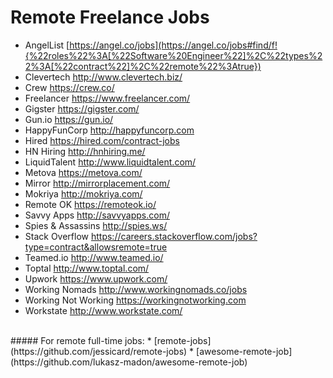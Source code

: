 # Remote Freelance Jobs

* AngelList [https://angel.co/jobs](https://angel.co/jobs#find/f!{%22roles%22%3A[%22Software%20Engineer%22]%2C%22types%22%3A[%22contract%22]%2C%22remote%22%3Atrue})
* Clevertech http://www.clevertech.biz/
* Crew https://crew.co/
* Freelancer https://www.freelancer.com/
* Gigster https://gigster.com/
* Gun.io https://gun.io/
* HappyFunCorp http://happyfuncorp.com
* Hired https://hired.com/contract-jobs
* HN Hiring http://hnhiring.me/
* LiquidTalent http://www.liquidtalent.com/
* Metova https://metova.com/
* Mirror http://mirrorplacement.com/
* Mokriya http://mokriya.com/
* Remote OK https://remoteok.io/
* Savvy Apps http://savvyapps.com/
* Spies & Assassins http://spies.ws/
* Stack Overflow https://careers.stackoverflow.com/jobs?type=contract&allowsremote=true
* Teamed.io http://www.teamed.io/
* Toptal http://www.toptal.com/
* Upwork https://www.upwork.com/
* Working Nomads http://www.workingnomads.co/jobs
* Working Not Working https://workingnotworking.com
* Workstate http://www.workstate.com/

<br>
##### For remote full-time jobs:
* [remote-jobs](https://github.com/jessicard/remote-jobs)
* [awesome-remote-job](https://github.com/lukasz-madon/awesome-remote-job)
